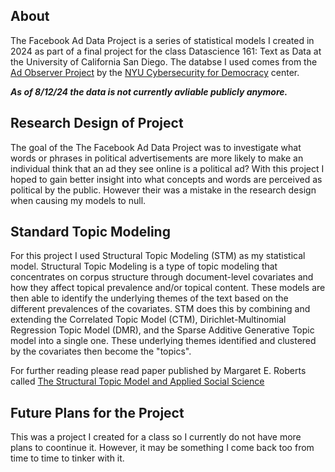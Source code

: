 ## About 
The Facebook Ad Data Project is a series of statistical models I created in 2024 as part of a final project for the class Datascience 161: Text as Data at the University of California San Diego. The databse I used comes from the [Ad Observer Project](https://adobserver.org/) by the [NYU Cybersecurity for Democracy](https://cybersecurityfordemocracy.org/) center. 

***As of 8/12/24 the data is not currently avliable publicly anymore.***

## Research Design of Project
The goal of the The Facebook Ad Data Project was to investigate what words or phrases in political advertisements are more likely to make an individual think that an ad they see online is a political ad? With this project I hoped to gain better insight into what concepts and words are perceived as political by the public. However their was a mistake in the research design when causing my models to null. 

## Standard Topic Modeling
For this project I used Structural Topic Modeling (STM) as my statistical model. Structural Topic Modeling is a type of topic modeling that concentrates on corpus structure through document-level covariates and how they affect topical prevalence and/or topical content. These models are then able to identify the underlying themes of the text based on the different prevalences of the covariates. STM does this by combining and extending the Correlated Topic Model (CTM), Dirichlet-Multinomial Regression Topic Model (DMR), and the Sparse Additive Generative Topic model into a single one. These underlying themes identified and clustered by the covariates then become the "topics". 
  
For further reading please read paper published by Margaret E. Roberts called [The Structural Topic Model and Applied Social Science](https://projects.iq.harvard.edu/files/wcfia/files/stmnips2013.pdf)

## Future Plans for the Project
This was a project I created for a class so I currently do not have more plans to coontinue it. However, it may be something I come back too from time to time to tinker with it.